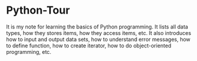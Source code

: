 # Python-Tour
It is my note for learning the basics of Python programming. It lists all data types, how they stores items, how they access items, etc. It also introduces how to input and output data sets, how to understand error messages, how to define function, how to create iterator, how to do object-oriented programming, etc.
